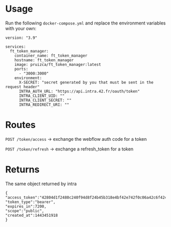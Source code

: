 # Usage
Run the following `docker-compose.yml` and replace the environment variables with your own:
```
version: "3.9"

services:
  ft_token_manager:
    container_name: ft_token_manager
    hostname: ft_token_manager
    image: pruizca/ft_token_manager:latest
    ports:
      - "3000:3000"
    environment:
      X-SECRET: "secret generated by you that must be sent in the request header"
      INTRA_AUTH_URL: "https://api.intra.42.fr/oauth/token"
      INTRA_CLIENT_UID: ""
      INTRA_CLIENT_SECRET: ""
      INTRA_REDIRECT_URI: ""
```

# Routes
`POST /token/access` -> exchange the webflow auth code for a token

`POST /token/refresh` -> exchange a refresh_token for a token

# Returns
The same object returned by intra
```
{
"access_token":"42804d1f2480c240f94d8f24b45b318e4bf42e742f0c06a42c6f4242787af42d",
"token_type":"bearer",
"expires_in":7200,
"scope":"public",
"created_at":1443451918
}
```
